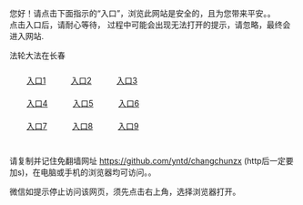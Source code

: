 您好！请点击下面指示的“入口”，浏览此网站是安全的，且为您带来平安。。 <br/>
点击入口后，请耐心等待， 过程中可能会出现无法打开的提示，请忽略，最终会进入网站. </br>

法轮大法在长春<br/>
<div style="padding:10px"><a style="margin:20px" target="_blank" href="https://d3jea2tj77fjl2.cloudfront.net/2Qpsp?gqfatws" id="ccLink1" rel="nofollow">入口1</a> <a target="_blank" style="margin:20px" href="https://d24jjy6g3yl5hv.cloudfront.net/2Qpsp?xnzigp" id="ccLink2" rel="nofollow">入口2</a> <a style="margin:20px" target="_blank" href="https://d3cnij9zd09h1r.cloudfront.net/2Qpsp?mcensmv" id="ccLink3" rel="nofollow">入口3</a></div>

<div style="padding:10px" ><a style="margin:20px" target="_blank" href="https://d3jea2tj77fjl2.cloudfront.net/2Qpsp?gqfatws" id="ccLink4" rel="nofollow">入口4</a> <a style="margin:20px" href="https://d24jjy6g3yl5hv.cloudfront.net/2Qpsp?xnzigp" target="_blank" id="ccLink5" rel="nofollow">入口5</a> <a style="margin:20px" href="https://d3cnij9zd09h1r.cloudfront.net/2Qpsp?mcensmv" target="_blank" id="ccLink6" rel="nofollow">入口6</a></div>

<div style="padding:10px"><a style="margin:20px" target="_blank" href="https://d3jea2tj77fjl2.cloudfront.net/2Qpsp?gqfatws" id="ccLink7" rel="nofollow">入口7</a> <a style="margin:20px" href="https://d24jjy6g3yl5hv.cloudfront.net/2Qpsp?xnzigp" target="_blank" id="ccLink8" rel="nofollow">入口8</a> <a style="margin:20px" target="_blank" href="https://d3cnij9zd09h1r.cloudfront.net/2Qpsp?mcensmv" id="ccLink9" rel="nofollow">入口9</a></div>

<br/>



请复制并记住免翻墙网址 https://github.com/yntd/changchunzx (http后一定要加s)，在电脑或手机的浏览器均可访问。。<br/>

微信如提示停止访问该网页，须先点击右上角，选择浏览器打开。
